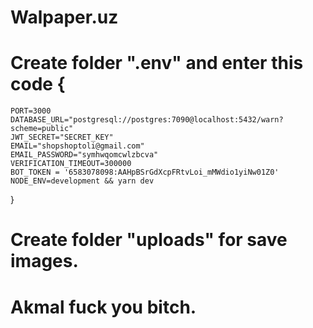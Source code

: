 # Walpaper.uz
# Create folder ".env" and enter this code {
    PORT=3000 
    DATABASE_URL="postgresql://postgres:7090@localhost:5432/warn?scheme=public" 
    JWT_SECRET="SECRET_KEY" 
    EMAIL="shopshoptoli@gmail.com" 
    EMAIL_PASSWORD="symhwqomcwlzbcva" 
    VERIFICATION_TIMEOUT=300000
    BOT_TOKEN = '6583078098:AAHpBSrGdXcpFRtvLoi_mMWdio1yiNw01Z0'
    NODE_ENV=development && yarn dev
}
# Create folder "uploads" for save images.

# Akmal fuck you bitch.
